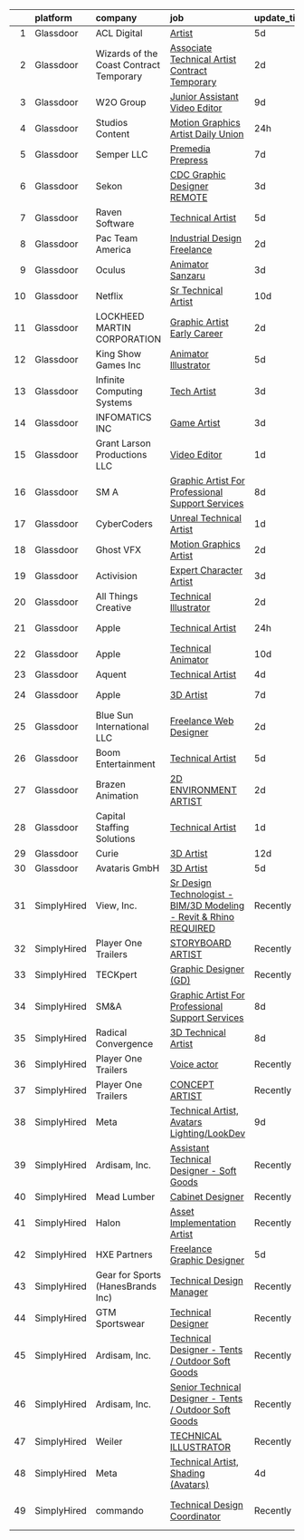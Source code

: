 

|    | platform    | company                                 | job                                                                                                                                                                                                                                                                                                                                                                                                                                                                                                                                                                                                                                                                                                                                                                                                                                                                                                                                                                                                                                                                                                                                                                                                                                                                                                                                                                                                                                      | update_time   | location             |
|---:|:------------|:----------------------------------------|:-----------------------------------------------------------------------------------------------------------------------------------------------------------------------------------------------------------------------------------------------------------------------------------------------------------------------------------------------------------------------------------------------------------------------------------------------------------------------------------------------------------------------------------------------------------------------------------------------------------------------------------------------------------------------------------------------------------------------------------------------------------------------------------------------------------------------------------------------------------------------------------------------------------------------------------------------------------------------------------------------------------------------------------------------------------------------------------------------------------------------------------------------------------------------------------------------------------------------------------------------------------------------------------------------------------------------------------------------------------------------------------------------------------------------------------------|:--------------|:---------------------|
|  1 | Glassdoor   | ACL Digital                             | [Artist](https://www.glassdoor.com/partner/jobListing.htm?pos=104&ao=1110586&s=58&guid=000001830742c20fa33a5b1c3a3081ca&src=GD_JOB_AD&t=SR&vt=w&ea=1&cs=1_c4e00381&cb=1662274159469&jobListingId=1008101620931&cpc=9908D8D4413DBB8A&jrtk=3-0-1gc3k5ghpklvp801-1gc3k5giaimai800-1e1e6a7596bc3497--6NYlbfkN0Aba5oU64R_O9Kj8y6RMdSSFXuPwn88DcWu9IRDlipDHjxHIIFB0atBqVJ04z1yB38sNRUaQYWnAKEphvg7lL8lXO8IqVxt434Q98Gc7yrsNslHBsmIeBGPsUtenThiWrPmLMkW9YCqY3Q5tb6FPlv2NuSf3xHOCUjiliOOPcFCEuAxpymEIeR4hIwIZU5-Q07HVi_53RtFGoUN6q9EFX8G3k27h6rCJIBhJTtyhH-OPezbtLxC98X7EgjyZyX0Y2qEPSKRrcp_pAwF8gkc-Qn2zXFSz8Y_ATpEQgbqHxWYmJBUgTDRqiri_Ocx6WmFcPAfgxRteyEwCXgvgfWANy4lsRLX5aBnAN5tQ_jHTpzK7pUybjn9BymwGotLEK1lKdgNfbvrlWR3BfQFH2aKpaoKAKXJk_UEHB8q46qQWRZdmQO7bV8d-Imnpoq_q3fAKsk9ed6bxjWsJnTtPJC8h2QPOc3FyWKzfSYhMRPMEIZpQeRy5pD9qbw5)                                                                                                                                                                                                                                                                                                                                                                                                                                                                                                                                                                                                        | 5d            | Remote               |
|  2 | Glassdoor   | Wizards of the Coast Contract Temporary | [Associate Technical Artist  Contract Temporary ](https://www.glassdoor.com/partner/jobListing.htm?pos=120&ao=1136043&s=58&guid=000001830742c20fa33a5b1c3a3081ca&src=GD_JOB_AD&t=SR&vt=w&ea=1&cs=1_4bcc4657&cb=1662274159470&jobListingId=1008111753420&jrtk=3-0-1gc3k5ghpklvp801-1gc3k5giaimai800-9b60c39768e8b3d2-)                                                                                                                                                                                                                                                                                                                                                                                                                                                                                                                                                                                                                                                                                                                                                                                                                                                                                                                                                                                                                                                                                                                    | 2d            | Renton, WA           |
|  3 | Glassdoor   | W2O Group                               | [Junior Assistant Video Editor](https://www.glassdoor.com/partner/jobListing.htm?pos=124&ao=1136043&s=58&guid=000001830742c20fa33a5b1c3a3081ca&src=GD_JOB_AD&t=SR&vt=w&cs=1_2e3c5a35&cb=1662274159471&jobListingId=1008094840161&jrtk=3-0-1gc3k5ghpklvp801-1gc3k5giaimai800-de5161fa6d8d34dc-)                                                                                                                                                                                                                                                                                                                                                                                                                                                                                                                                                                                                                                                                                                                                                                                                                                                                                                                                                                                                                                                                                                                                           | 9d            | Remote               |
|  4 | Glassdoor   | Studios Content                         | [Motion Graphics Artist   Daily   Union](https://www.glassdoor.com/partner/jobListing.htm?pos=114&ao=1136043&s=58&guid=000001830742c20fa33a5b1c3a3081ca&src=GD_JOB_AD&t=SR&vt=w&cs=1_535a71d1&cb=1662274159469&jobListingId=1008115460631&jrtk=3-0-1gc3k5ghpklvp801-1gc3k5giaimai800-77b5f8ecb255b4a2-)                                                                                                                                                                                                                                                                                                                                                                                                                                                                                                                                                                                                                                                                                                                                                                                                                                                                                                                                                                                                                                                                                                                                  | 24h           | Burbank, CA          |
|  5 | Glassdoor   | Semper LLC                              | [Premedia Prepress](https://www.glassdoor.com/partner/jobListing.htm?pos=111&ao=1110586&s=58&guid=000001830742c20fa33a5b1c3a3081ca&src=GD_JOB_AD&t=SR&vt=w&cs=1_7036b39f&cb=1662274159469&jobListingId=1008098253218&cpc=8795CF9063CD573D&jrtk=3-0-1gc3k5ghpklvp801-1gc3k5giaimai800-288a702b0013c566--6NYlbfkN0C4zAZk6bc8bPKHPUt-9tW-CX1ZrLxs9oli7ZbPuUPGImkBOsktDUCt8takfGi4C6eRlNNuOY65_llhRASREme8yWmuHTvug3rjXxKdNGJ3Lw1YG1Tsz6jrmk3piVnBR-_iglixOkvEwL5my6yZUFA_GyejPvVQ1VoDLJD2XCh_c3x9cghCAvL33LXFTKeoriCQWrxdEO7nYQWgeYweJKpNo5JoHj-55JgFOX6hHiApoiAbrkr-fhXTWZxZ-0bEfOtpb61Q1IJHeCJM41mJcY78Zw5OLkScpngJ4DqKjsUzy9UVMHlti8zOiL9wQ7IT_lLVHgKPsnUgfIZDWUVCS7YAsNTK1oxglc_98czF3YRP1GTPQXrL765rzPNF0IB5TDcBYdFDdImwL7NjpUI2BvfI3ruEuLMOrkBR4H73kmJi756mnLgypI3fJFW-iDQtepXWx_YOwIulnh-yx7PZkq8989-cvFApcIrLOdAE28VC0eq47KDR1HOoLNQp1zLa3m7s2NOl0V0g2dVe8Y3a4hHZHzJrdfK0tlmmaamuLJy1bnT6EHslTEmYh5HhBwT2QRxQIHBBeDahrhaX4nJdhwIubcgTUWjh0ZdjQehNx0U_-eiwT-2ytINNnPT1_WeDCG8%3D)                                                                                                                                                                                                                                                                                                                                                                                                                                                    | 7d            | Los Angeles, CA      |
|  6 | Glassdoor   | Sekon                                   | [CDC Graphic Designer   REMOTE](https://www.glassdoor.com/partner/jobListing.htm?pos=123&ao=1136043&s=58&guid=000001830742c20fa33a5b1c3a3081ca&src=GD_JOB_AD&t=SR&vt=w&ea=1&cs=1_a48e12a4&cb=1662274159471&jobListingId=1008106121782&jrtk=3-0-1gc3k5ghpklvp801-1gc3k5giaimai800-f0b83dce37d3bac8-)                                                                                                                                                                                                                                                                                                                                                                                                                                                                                                                                                                                                                                                                                                                                                                                                                                                                                                                                                                                                                                                                                                                                      | 3d            | Atlanta, GA          |
|  7 | Glassdoor   | Raven Software                          | [Technical Artist](https://www.glassdoor.com/partner/jobListing.htm?pos=129&ao=1136043&s=58&guid=000001830742c20fa33a5b1c3a3081ca&src=GD_JOB_AD&t=SR&vt=w&cs=1_2899cbcd&cb=1662274159472&jobListingId=1008100457032&jrtk=3-0-1gc3k5ghpklvp801-1gc3k5giaimai800-e62f4ae524ce07f6-)                                                                                                                                                                                                                                                                                                                                                                                                                                                                                                                                                                                                                                                                                                                                                                                                                                                                                                                                                                                                                                                                                                                                                        | 5d            | Middleton, WI        |
|  8 | Glassdoor   | Pac Team America                        | [Industrial Design   Freelance](https://www.glassdoor.com/partner/jobListing.htm?pos=117&ao=1136043&s=58&guid=000001830742c20fa33a5b1c3a3081ca&src=GD_JOB_AD&t=SR&vt=w&ea=1&cs=1_51730d57&cb=1662274159470&jobListingId=1008111655263&jrtk=3-0-1gc3k5ghpklvp801-1gc3k5giaimai800-892f3e861f27fd8e-)                                                                                                                                                                                                                                                                                                                                                                                                                                                                                                                                                                                                                                                                                                                                                                                                                                                                                                                                                                                                                                                                                                                                      | 2d            | Remote               |
|  9 | Glassdoor   | Oculus                                  | [Animator   Sanzaru](https://www.glassdoor.com/partner/jobListing.htm?pos=105&ao=1110586&s=58&guid=000001830742c20fa33a5b1c3a3081ca&src=GD_JOB_AD&t=SR&vt=w&cs=1_42a285cc&cb=1662274159468&jobListingId=1008107989369&cpc=149B3D5996025BBA&jrtk=3-0-1gc3k5ghpklvp801-1gc3k5giaimai800-75245e87e8db6e8c--6NYlbfkN0DYl4UJW4r1Vl7FEn6T9F-rD9lpC-0oMJVSiWjK_MGUd8e8cHXcpv6KPyjLHZEfqkXwCrjci5IV6ZLm8kPtj3tr1HGtLjURCM6O00QyEjX0TGIouoQRA0h3IAyy6vhZyjWtYu8gn9rv4Bk44rb-dFTX5vcMkCRXyjuQ4w7-7ua_Nr6FAN2nFnxsTn2pw6Xn22NCKxut-gUcDfEy2FPUxeF5jNl1t9SWjksSS5qKvIeIoq2jK2If9s8cntZDHBSRrYq43IAAEqSjSHdCDsXKxeKXJ0mmUcw0jZfO69nGh2RWAkEZ8E8D-Wgizo4psWEtnr3n2UIdPlQchGkGi6fMDn5tBGkVw3rN0NT94BtT_rHe_J785UmKo5QjaWu6m0lspFuSdAYe5VkTcEvjUVQ7J3fmri17fTdoE2qXOhX5_mjNQqWCj05v5dHio_C5gPqrl3H5utn-N_4_UXatzBP5LA_S9qe4nCLg4TRLkePS94Oth02fk3BKNKL3Qe0lRU7WMvJcO5iZxDr-hEmtS4EJPdG6X57gDTGhd643M5oLtgAXCJ5lrkOSqkwJQy2sreYAdI3uW_IX3_7t2rElSZ_CGruozHxMWanFSgxC-zMR65j57Gb907AtnaHn-1jXU9aPUIDCQcBE3j8M5XJ4t4k_qPiT7deExBnUtGbY6ZI6i25OXqs0tBALM8LqFRM3Dq2Ym9Q6y9KQ2J9YS9tVRf0hoPJccl9rOrIZgt_ZemRDU_jZUi5zp4xUyR8Di91ywKT1l_xcpDX-oQJEBSAmSJMz7A0-yU-XgceSwOikdmRKRmNPz_HZ0kN7ejKVqAPBZ6phQsXfbiofXG5zWJOi8C38J9akkWQo4ZTUqGHQ_D95H0TW8ETQ6_jDP0wfrd3Dw8bv7jGtreW0VDAeJJbqvQNGNBsHYfPjQggz7e-B4b_Ma8bI84HdKqtXXxEnxdaGbOlnivfrN_0j2D3R_m1V927ScmHGJ5CvCFHhPew-s3tnAhGpmcmMnymh8mH57TiH3nlUxxPWJAgRbii2WzTEH4Dhp42PnyWFcyujHEJz8ATVfDVwfGqFl95JaBxV) | 3d            | Remote               |
| 10 | Glassdoor   | Netflix                                 | [Sr  Technical Artist](https://www.glassdoor.com/partner/jobListing.htm?pos=121&ao=1136043&s=58&guid=000001830742c20fa33a5b1c3a3081ca&src=GD_JOB_AD&t=SR&vt=w&cs=1_85b1c748&cb=1662274159470&jobListingId=1008092458297&jrtk=3-0-1gc3k5ghpklvp801-1gc3k5giaimai800-ab4da204e874a958-)                                                                                                                                                                                                                                                                                                                                                                                                                                                                                                                                                                                                                                                                                                                                                                                                                                                                                                                                                                                                                                                                                                                                                    | 10d           | Remote               |
| 11 | Glassdoor   | LOCKHEED MARTIN CORPORATION             | [Graphic Artist   Early Career](https://www.glassdoor.com/partner/jobListing.htm?pos=115&ao=1136043&s=58&guid=000001830742c20fa33a5b1c3a3081ca&src=GD_JOB_AD&t=SR&vt=w&cs=1_fc6fb6a0&cb=1662274159470&jobListingId=1008112442760&jrtk=3-0-1gc3k5ghpklvp801-1gc3k5giaimai800-a0324797aeecf2f3-)                                                                                                                                                                                                                                                                                                                                                                                                                                                                                                                                                                                                                                                                                                                                                                                                                                                                                                                                                                                                                                                                                                                                           | 2d            | Fort Worth, TX       |
| 12 | Glassdoor   | King Show Games  Inc                    | [Animator Illustrator](https://www.glassdoor.com/partner/jobListing.htm?pos=119&ao=1136043&s=58&guid=000001830742c20fa33a5b1c3a3081ca&src=GD_JOB_AD&t=SR&vt=w&ea=1&cs=1_9d9e5f1d&cb=1662274159470&jobListingId=1008101289294&jrtk=3-0-1gc3k5ghpklvp801-1gc3k5giaimai800-1366ca709374e28f-)                                                                                                                                                                                                                                                                                                                                                                                                                                                                                                                                                                                                                                                                                                                                                                                                                                                                                                                                                                                                                                                                                                                                               | 5d            | Minnetonka, MN       |
| 13 | Glassdoor   | Infinite Computing Systems              | [Tech Artist](https://www.glassdoor.com/partner/jobListing.htm?pos=126&ao=1136043&s=58&guid=000001830742c20fa33a5b1c3a3081ca&src=GD_JOB_AD&t=SR&vt=w&ea=1&cs=1_208c1745&cb=1662274159471&jobListingId=1008105970730&jrtk=3-0-1gc3k5ghpklvp801-1gc3k5giaimai800-acf13267fac18e7f-)                                                                                                                                                                                                                                                                                                                                                                                                                                                                                                                                                                                                                                                                                                                                                                                                                                                                                                                                                                                                                                                                                                                                                        | 3d            | Remote               |
| 14 | Glassdoor   | INFOMATICS  INC                         | [Game Artist](https://www.glassdoor.com/partner/jobListing.htm?pos=127&ao=1136043&s=58&guid=000001830742c20fa33a5b1c3a3081ca&src=GD_JOB_AD&t=SR&vt=w&ea=1&cs=1_25798783&cb=1662274159471&jobListingId=1008105822132&jrtk=3-0-1gc3k5ghpklvp801-1gc3k5giaimai800-2c753e328650a1a1-)                                                                                                                                                                                                                                                                                                                                                                                                                                                                                                                                                                                                                                                                                                                                                                                                                                                                                                                                                                                                                                                                                                                                                        | 3d            | Remote               |
| 15 | Glassdoor   | Grant Larson Productions  LLC           | [Video Editor](https://www.glassdoor.com/partner/jobListing.htm?pos=107&ao=1110586&s=58&guid=000001830742c20fa33a5b1c3a3081ca&src=GD_JOB_AD&t=SR&vt=w&ea=1&cs=1_3e4ff5d8&cb=1662274159469&jobListingId=1008113791093&cpc=9908D8D4413DBB8A&jrtk=3-0-1gc3k5ghpklvp801-1gc3k5giaimai800-a45d37a481780356--6NYlbfkN0BSBS2CirgMVZwgtbCv8gu1SBRnAnro82jSX6S-53mZbkNudS8Ubid4y-rlwSTn0DsSTRGDi109R0Mg3Ic8tfY0zx7IO_kjz-glKrP6y7yQsTy7BNqiWjSSyrgQTGNSpkUdr7oOpPMiONr1Ku57FEbRHzemcQB308JcXN-Udhqqh64qwnnX3KqZbkNG6g6AJ5juXi1eJghtoZwYcSDmu36jggGlFBXDC4DZwjPF7QV4Dxvy4dpdV9cB7PNI54a3jc0ATdp-3lsZWPOf2DsiBPSeoRcDziNjr2MiZEViO7fCAd8ADMpHzItskHRvXeRTHlqkg0mrWXna8LRRal8BqBEf9uorAge7OnWF9bHlnIOXHHAEgNdO_gJFFGh2YrD3JwqRdje7hFKwE-zaiAxd-hzDCMB1-3f7SaZ7IdMDfYWdtmkwGi3gbK_IDvPGhs2uLkoYHAVSQtONAA_HP7LtuuSLZXbPlB2vIB01s8evZ-boTUXpWE-91aaoE5gOM3YS-7I%3D)                                                                                                                                                                                                                                                                                                                                                                                                                                                                                                                                                                                    | 1d            | Remote               |
| 16 | Glassdoor   | SM A                                    | [Graphic Artist For Professional Support Services](https://www.glassdoor.com/partner/jobListing.htm?pos=113&ao=1136043&s=58&guid=000001830742c20fa33a5b1c3a3081ca&src=GD_JOB_AD&t=SR&vt=w&cs=1_6945c167&cb=1662274159469&jobListingId=1008097158398&jrtk=3-0-1gc3k5ghpklvp801-1gc3k5giaimai800-bfe02a9893aa4947-)                                                                                                                                                                                                                                                                                                                                                                                                                                                                                                                                                                                                                                                                                                                                                                                                                                                                                                                                                                                                                                                                                                                        | 8d            | Remote               |
| 17 | Glassdoor   | CyberCoders                             | [Unreal Technical Artist](https://www.glassdoor.com/partner/jobListing.htm?pos=110&ao=1110586&s=58&guid=000001830742c20fa33a5b1c3a3081ca&src=GD_JOB_AD&t=SR&vt=w&ea=1&cs=1_a3214397&cb=1662274159469&jobListingId=1008114860409&cpc=AC285F3A3ECA6BB0&jrtk=3-0-1gc3k5ghpklvp801-1gc3k5giaimai800-0a81eb3055d9feed--6NYlbfkN0CpFJQzrgRR8WqXWK1qKKEqALWJw739KlKqr2H-MSI4eoBlI4EFrmor2FYZMP3muM3YuujBUyTq2Wqt59IrPd8DYVNk1JgrJoa3LbRvxlmqARY2m31HpUC-EqraMHz04sXOcQWqGXX6ZESDekIc0c92ENpKzv0SPKILnblEjT6gQQ_1emDNOSOBysGCrHGUZqxDSnjGo-6EJ3o07i1Q6wUp843izjPEO8XNcy8p5WKW0MwfRLymrVVDocqfWiHxgdjkf4EA3ycl2S5I8r4bK702yJ5URHJHy1IgCIe1d-TU-IC7ZdTw3ve8czPRx86Xsc_tePebwPYz1z_a0_wDjbYjck9BcESQc6Bd3D5SVO-3dM382yXHGk91TMnpU6Ck8XxY_tgkED4SH-oYNJyYodtfppkEcVDuzntqmTusdLTU62u8x0suPiJw2FhNHPVXzF1f_Y15FGBwCHo_ZAJRQ2FxnGfjGtt-Tty1038rmX644dCt_1vzoDMeY209Dnavec8_93T8g2EiL3gojkg1MPRceLOGMfQkn96ZbztSrEDJHvFXT0KuX0Ovk307QFFUqU8QJjGs-tuIqiSThQMEBQtMe-disD7C3jjmBGkkqRxsbMqEJzz5U5rvgq3OZ9reI1-lbnyQu-I-cnQYqvr0NerYGQCEv_rdyjfUTr_5qNuArxeKj0T_EEKOf_qMVGk6j31ec3cCwzCmOLSRY2hI1EgN_xwfOaFzpJdkqWRzch_dd_ZJZn_YEYzpJceUJDuhK6yRxYwoda3lstdZ4jgD2GWeRf6D1JXVllkcVhf40zAlMlcWgW3ZX1WBM3D10ubrit81Oe_tib9yy6c43bSqsX-FWbzCvnCPmPMA2dYEJYM6kWuQ-n_8y2i30I36O5qFwRRax0of5jDTleTwzd0IaDg6ZOI9bXsWvjilPpMvOki2BMqOiqJc0bodpVohan4eGni2jHyQZJZvmuTT9PCxro-1)                                                                                       | 1d            | New York, NY         |
| 18 | Glassdoor   | Ghost VFX                               | [Motion Graphics Artist](https://www.glassdoor.com/partner/jobListing.htm?pos=122&ao=1136043&s=58&guid=000001830742c20fa33a5b1c3a3081ca&src=GD_JOB_AD&t=SR&vt=w&ea=1&cs=1_6ba0e313&cb=1662274159471&jobListingId=1008112462757&jrtk=3-0-1gc3k5ghpklvp801-1gc3k5giaimai800-59679510f7f6471d-)                                                                                                                                                                                                                                                                                                                                                                                                                                                                                                                                                                                                                                                                                                                                                                                                                                                                                                                                                                                                                                                                                                                                             | 2d            | Burbank, CA          |
| 19 | Glassdoor   | Activision                              | [Expert Character Artist](https://www.glassdoor.com/partner/jobListing.htm?pos=128&ao=1136043&s=58&guid=000001830742c20fa33a5b1c3a3081ca&src=GD_JOB_AD&t=SR&vt=w&cs=1_1e136411&cb=1662274159472&jobListingId=1008107354861&jrtk=3-0-1gc3k5ghpklvp801-1gc3k5giaimai800-44436646295e5ea3-)                                                                                                                                                                                                                                                                                                                                                                                                                                                                                                                                                                                                                                                                                                                                                                                                                                                                                                                                                                                                                                                                                                                                                 | 3d            | Austin, TX           |
| 20 | Glassdoor   | All Things Creative                     | [Technical Illustrator](https://www.glassdoor.com/partner/jobListing.htm?pos=112&ao=1136043&s=58&guid=000001830742c20fa33a5b1c3a3081ca&src=GD_JOB_AD&t=SR&vt=w&ea=1&cs=1_6f54bae5&cb=1662274159469&jobListingId=1008111221135&jrtk=3-0-1gc3k5ghpklvp801-1gc3k5giaimai800-2b3e7b610dd762fa-)                                                                                                                                                                                                                                                                                                                                                                                                                                                                                                                                                                                                                                                                                                                                                                                                                                                                                                                                                                                                                                                                                                                                              | 2d            | Remote               |
| 21 | Glassdoor   | Apple                                   | [Technical Artist](https://www.glassdoor.com/partner/jobListing.htm?pos=101&ao=1110586&s=58&guid=000001830742c20fa33a5b1c3a3081ca&src=GD_JOB_AD&t=SR&vt=w&cs=1_2887afb3&cb=1662274159468&jobListingId=1008115940455&cpc=8795CF9063CD573D&jrtk=3-0-1gc3k5ghpklvp801-1gc3k5giaimai800-cb26aa2800f8e62c--6NYlbfkN0BvKrLyj5gPmtZO9T8euul8TCxuuKNOtzRJOomxnwSEodTz2Bc-sPZl5OJ9R4TJsNdNXIS6AYMhnDeuLeYf09fku5S4BRpx5G7O5UyRcnyXCpoNWCQJTasVh-1zoTv5qa72oX2Jpm-QjlUm8yViOP2qe6gxDs5L8C5fskmGn2Ki_Io8SNI466zYB21LSkbHi8aYTuQr8FTOGnbYVtDzykHo7aQtaztuxlCKuowywCJasv28VaKky_Pymi2-nnhOdCCPeCIawgNhYHKUF9SPQt2MJpHeayr1L5VmbjLZVn0swuDrMpgf4PJr0n39VeVDkgg6z4eS_X_X2q8f1giuCGxxXpJUdwCdVVnz3MWBggeMYs5RQOqfpDtKTFgaV77sEO0D6Xmg4kQPCaI16x-QePOM0DPxHz4647tYFklSYb2wSa6WDU3zUyl2FPrlFKqlFANhao5YqJKv3S3TzpFs9OGphtLe4zYRA_eJdt_N_G0mZWeaSoYWg_AzUrFHDsEkgUCsOz9DoAvp72p0kMGGTgQ6AtHSfxvVcxGHme8DXlPPaaauDs0ydN_kD5J9JR6aGYpDJuHjZZWgLlhWOrVrtuQb-5rsnBB3BxKNLWAFkqO8nsSI5WLGNwyfDFLo_7s4RJt8SauUYhiVTxgDIAwtcT6j2To_rjBUf-_La-RckeY9X-iH-sXT7w48r9T7f7fOrczsVl9tu6itjclwBI0ZdRaiYurHB0-Z5nOG26MUWlI6L5Gs1cLbXIAnzG2VbNkn5d_Hc6t3MmVlmb29huv2jOB9SvpytXSL5UBlH1jNxnhgSHveunTPjwLVDrw_CzxYjoJ4oS26h-D9QypyJkoStvt80tEpD2j47Njs56R5ta4lWRngudplqE8OTCsebDe8Mp-6elny2qwPoLQdIC4EgQov1bgZ7SwTOKAXf_1MrMoOW5qgc2jaliqJSYba_tOYbUY%3D)                                                                                                                     | 24h           | Culver City, CA      |
| 22 | Glassdoor   | Apple                                   | [Technical Animator](https://www.glassdoor.com/partner/jobListing.htm?pos=106&ao=1110586&s=58&guid=000001830742c20fa33a5b1c3a3081ca&src=GD_JOB_AD&t=SR&vt=w&cs=1_24aca1c7&cb=1662274159468&jobListingId=1008090134176&cpc=AC285F3A3ECA6BB0&jrtk=3-0-1gc3k5ghpklvp801-1gc3k5giaimai800-ece259691fc1a187--6NYlbfkN0BvKrLyj5gPmtZO9T8euul8TCxuuKNOtzRJOomxnwSEodTz2Bc-sPZl5OJ9R4TJsNflNR3hHzyZX-64B_UL7IDKvkN6RSaLfddMdiMXoIYHisEk8nKfiYOmfhbtvXYP2gnb84rboCVPymwgfR3ejBeiOQuXxlrPkMA-sOuDSqaXyDZZFD2cfWObL5byV7f4WgpqdmpT5-40ZgBJVeOwCeeW2eqDVJ34X6U1-l2MXvXwURxp4SHKVJaQPBI7XPevRLJ69TTBeQNtn-h3NEGONn0ZQ0BvuMCVT8WoIrHPF64ST0B2Ga6JJ-gcdQ76Rm8FFTq4U_G3ET_gEcCu68xkfJrLQF8v4uwOLGDfdGsxkP5045flJ-Nsge8vKetgbJf9nEDcX66SOpom3CsGbCkbeHd77O4OpCsQII1ZjpDsXpDBwdnCVxH0pEN5PrQy8N7_YHCaaqXsCruuDNxDW5gfI2XCBdOD6x5Z8dpk77WfK8Bw-KteijQv896c1rzBqkZJwj7FFwuK3cOteLxcH_S-GXdOel2WISfwgb5ggw2U-hZ1qHL_ffawIXaOaTveoUnBMEL1iHZUIZ6VCwqdmAGUxncbo-bdDjsUuBvu76Aog77S--M0FaVQNFuX4qia8_6HITzagMW1Pilxj16KXzdfkDT9aXtf38eUYzKJzc4x-nHCbY98EEuQSVqXR8wS0g7Zp5lbgX6PkhGyZmOdhoOHd5vwY0pECqTc-KkLYJrHNXySWPe0ODmJqwMZAtU5el9S7nJZ1pGwJ7xF7HlnVApulPiIaI1kDGNDMM1a5TWO9YAViHa0QyhERdooj2nwbTWcbqDiKb7x4d70l7rOr2gWMqP1uF2555aN_Ynp8usPMR2u2nkIhpV46vhy3Hx4PdzrzzoLu9TJ5WEd8zICkyHLd3vPIW9_4FeiZ9T11vKqQxF4OhC_ogSt47sH)                                                                                                                                 | 10d           | Culver City, CA      |
| 23 | Glassdoor   | Aquent                                  | [Technical Artist](https://www.glassdoor.com/partner/jobListing.htm?pos=109&ao=1110586&s=58&guid=000001830742c20fa33a5b1c3a3081ca&src=GD_JOB_AD&t=SR&vt=w&cs=1_1a494376&cb=1662274159469&jobListingId=1008104453826&cpc=334ABAF5D42DC775&jrtk=3-0-1gc3k5ghpklvp801-1gc3k5giaimai800-1fa9cdc9e73993e3--6NYlbfkN0DMrcEu7yrtATojKJA7cEzGQ3FdRGWLh0CZQInL4ECGI9gD0Wolx9R2EDT7B77c2cRUFFR_9LsM2S6ffF7Xim_fQOdnmUBUFOqa2vFCIMtvrpVYp3QQqm6UG379F_HCo3mUf9MEk0thtNJ2f3zWIP5-D7vsr-zzs3LPNg0gIk62c-5h3-kLMjWRZGvkkPvbD1cOohtRCbQtEgQiSEV4Qb0MS4d0qBi5OpWxG9z35gkC3zRD-Ucv9hiN98Yby3yTg1wxGTtfaNDUh8e3tcq5N8uiFhNhzUaNkUht2WdtZulDOCN86a0qzLWvk1_VIAx_S8S1QxxsisbTwEaf4Ii58JAZHjZet8j-11hGWUnHAxQy5AHgfG4FKPEVJu39EItvIKqRfaNYbzWLO-QP5CLAA4oXX1j2FcOrwaeUROuTBxFErZj1fVk24vX9i1JUrxD43XvDAVmVXEzE2VLI-xAH5uTU)                                                                                                                                                                                                                                                                                                                                                                                                                                                                                                                                                                                                                                   | 4d            | Remote               |
| 24 | Glassdoor   | Apple                                   | [3D Artist](https://www.glassdoor.com/partner/jobListing.htm?pos=102&ao=1110586&s=58&guid=000001830742c20fa33a5b1c3a3081ca&src=GD_JOB_AD&t=SR&vt=w&cs=1_b357d456&cb=1662274159468&jobListingId=1008098069513&cpc=AC285F3A3ECA6BB0&jrtk=3-0-1gc3k5ghpklvp801-1gc3k5giaimai800-75002238c0e76ae8--6NYlbfkN0BvKrLyj5gPmtZO9T8euul8TCxuuKNOtzRJOomxnwSEodTz2Bc-sPZl29JElYHfcoT8JPneuS-_t5VtrfgiZoFlSbwWdTIaIFfglh7boTh8mrPH6uhqZcEoLqRlZIIwge7LJwNwwXDR6TFdoXOuis7zdqwZToJB8aGlG8G8lEAMwzdc1fjVDNfiUlW7uROuihaVLa41p6_oJ2QKsV6VCxELJYK3ObAisad4t3b3IYv6BLqbUFDRY-dIuNCoH9YL02tgyTG4gY9Q0AVDskAtEw2cUZc6BSHeLau02c-CIojttNGn5uFMEugZ_bceCGRrQMQst_Y-tOw96A6y6f_VANyVHxs_ol7xT9S0X-K10Fi4HKCd7vcxaoui-xQCS8w7LcQiQVDnbaN2S2_e0bDAiGDs_2sLwJr8rw8S7XAb574yfTaeNDFOr1USwjI8YqLyfDdOHJ6zf4rgN2x6fDP2bSa8QPMVxnWbtpekdEpoq8hbkHCx4v_GKbbsrkpPuY49ogEwjGGga0HCmWu9f7EuJih5EB1DCJnCyJb4oaExezJ0-Trw5lgOhwckQ84XkWcrxyIc4FvxS40Wxz0-JfJz4fQyOOFbwaoy5-DcxF2YG3EFIfsmlgGmqVHtYoEFNkkQw6VJSy0sA-2_6yii5DUYbsejAAERQ-pZJtEDPeFLoMPBSruJBMjYQ1JkO5v_dDQqMj498j6kTajbBPClbz8GSTaQGbZxm5OUJONEX36fBrHAnqYJ4s-gTQABlMAf2vlrcewaF2eiOqkAbWktgtjcAn1CHRBfCWelg3pS_c89elPZVPV5hxGSdUHD3mLTKPVFrmrorBiyv3zxuwQIhIycuHizEtQ46e5Ox-ePuJyXWm5_3evVCmjGafSoswrEdhIdrQAy7-wr_Xdd_kCxkvh0Nl7eoqidln2kNNDNowKVmjD_XQ%3D%3D)                                                                                                                                              | 7d            | Culver City, CA      |
| 25 | Glassdoor   | Blue Sun International LLC              | [Freelance Web Designer](https://www.glassdoor.com/partner/jobListing.htm?pos=103&ao=1110586&s=58&guid=000001830742c20fa33a5b1c3a3081ca&src=GD_JOB_AD&t=SR&vt=w&ea=1&cs=1_11f3a065&cb=1662274159468&jobListingId=1008111792586&cpc=0A88B0016E52E137&jrtk=3-0-1gc3k5ghpklvp801-1gc3k5giaimai800-1117ea2585f068e6--6NYlbfkN0CO3DEfAY9A68AIVwcxeRGvQUfeLcLgbZIyCfLEHxv2SUABPt3EZ5sY-A0G79fIVnOZebc3r4ewgIVxh7hMRQSuvs9ApIcGEwQiS35Xf9Y9jyIGUq-Y5Uy2NC-trDLjluuUv_bgmvGVCIPrPTGMB1UNz-_Kkq7OhzDz3-3sf3VP_ECnJccsJjLDTV4Vfyqvs68BlqajCrT5G7smemACFvXaB0ljREDgkmAfvQFv01WmCM_5QUiJxfaB_Pqa-SGi08Y2n9Qnhg6a892EMQD7huElS4jZtE9jYZfJer04V2PYnOZ3SKGDykf1Ppvr9ZKpFsd4kHcE19Yt5NkZXhqxH0z-mszd1pdvS0nSVha8fNYGOX9GfeXqvQmy6cs5RTUqqgQMaTelLjTXxTk4HasJs6YdZYUJ4ZhtBHc0AICb3tpC-IL4hDOgrFGvvXXaFNGz8vgC_os-nUJ2jQfE93mmC8QYJpGTDgcW6kFkTR6FM6m4maYUpmVi7q5usGi8Rs27n0ofwKe8svPVwQ%3D%3D)                                                                                                                                                                                                                                                                                                                                                                                                                                                                                                                                                            | 2d            | Chapel Hill, NC      |
| 26 | Glassdoor   | Boom Entertainment                      | [Technical Artist](https://www.glassdoor.com/partner/jobListing.htm?pos=130&ao=1136043&s=58&guid=000001830742c20fa33a5b1c3a3081ca&src=GD_JOB_AD&t=SR&vt=w&ea=1&cs=1_7279247e&cb=1662274159472&jobListingId=1008101573232&jrtk=3-0-1gc3k5ghpklvp801-1gc3k5giaimai800-d191f71a45b0d93e-)                                                                                                                                                                                                                                                                                                                                                                                                                                                                                                                                                                                                                                                                                                                                                                                                                                                                                                                                                                                                                                                                                                                                                   | 5d            | United States        |
| 27 | Glassdoor   | Brazen Animation                        | [2D ENVIRONMENT ARTIST](https://www.glassdoor.com/partner/jobListing.htm?pos=118&ao=1136043&s=58&guid=000001830742c20fa33a5b1c3a3081ca&src=GD_JOB_AD&t=SR&vt=w&cs=1_e3c1870b&cb=1662274159470&jobListingId=1008110990254&jrtk=3-0-1gc3k5ghpklvp801-1gc3k5giaimai800-c73065e3fea19315-)                                                                                                                                                                                                                                                                                                                                                                                                                                                                                                                                                                                                                                                                                                                                                                                                                                                                                                                                                                                                                                                                                                                                                   | 2d            | Richardson, TX       |
| 28 | Glassdoor   | Capital Staffing Solutions              | [Technical Artist](https://www.glassdoor.com/partner/jobListing.htm?pos=108&ao=1110586&s=58&guid=000001830742c20fa33a5b1c3a3081ca&src=GD_JOB_AD&t=SR&vt=w&ea=1&cs=1_9f66af98&cb=1662274159469&jobListingId=1008114671926&cpc=AC285F3A3ECA6BB0&jrtk=3-0-1gc3k5ghpklvp801-1gc3k5giaimai800-76c101e8e13896ef--6NYlbfkN0AHXq2vAVwR3IH7wgnTMdWCa3HguypIXx0DFudX-u0zu6XSU0N9gDGCMsnO9yvyAfOs2bbgAtNOyUpkSAmbg-jestptN1YaIvl65gMksp1jV-wrcvCMEklRriDy5i11f03L1ZkMEPgIIDCMV4B5_NtJLqecVcrd_n9F0TOuAmsQFbHI82l4JTg0Q9wYWs0E-LIhASXgTBMUTp_C8AeqiIFLIH5u0dMSxyAOzsBVmwuUU7BlW0PuJTetiQlBlajmNYykJSAve86WTqcDbF8oXJuwh-KDbmarrdGdwfWK7f4dl516DiKQXYRYhf9HfeyovIs6Rg1HhGdqkQl4ktke53Q6cuxaWbGgxJXdt4l-4_yDdOwxBJAm_hztx9XS6Hr6kprqBtnlSWNZ1EaFreD3FcQlJ2dPsP0clH6dmKPhtP7lRSELhMkOkwg1vky03jkSpScUaWzkSIverzwuZuaDMxZctXhowDjTqQ6XVhJ3ng3Up0YK5BUXUHhKjPRTW98g30Fk7jru8I9dZA%3D%3D)                                                                                                                                                                                                                                                                                                                                                                                                                                                                                                                                                                  | 1d            | Los Angeles, CA      |
| 29 | Glassdoor   | Curie                                   | [3D Artist](https://www.glassdoor.com/partner/jobListing.htm?pos=125&ao=1136043&s=58&guid=000001830742c20fa33a5b1c3a3081ca&src=GD_JOB_AD&t=SR&vt=w&ea=1&cs=1_65326601&cb=1662274159471&jobListingId=1008086881098&jrtk=3-0-1gc3k5ghpklvp801-1gc3k5giaimai800-9fd9a7ddcc8857d1-)                                                                                                                                                                                                                                                                                                                                                                                                                                                                                                                                                                                                                                                                                                                                                                                                                                                                                                                                                                                                                                                                                                                                                          | 12d           | Remote               |
| 30 | Glassdoor   | Avataris GmbH                           | [3D Artist](https://www.glassdoor.com/partner/jobListing.htm?pos=116&ao=1136043&s=58&guid=000001830742c20fa33a5b1c3a3081ca&src=GD_JOB_AD&t=SR&vt=w&ea=1&cs=1_05ca5c12&cb=1662274159470&jobListingId=1008101930598&jrtk=3-0-1gc3k5ghpklvp801-1gc3k5giaimai800-3cf80b76b4c3149d-)                                                                                                                                                                                                                                                                                                                                                                                                                                                                                                                                                                                                                                                                                                                                                                                                                                                                                                                                                                                                                                                                                                                                                          | 5d            | Remote               |
| 31 | SimplyHired | View, Inc.                              | [Sr Design Technologist - BIM/3D Modeling - Revit & Rhino REQUIRED](https://www.simplyhired.com/job/r-EMDI_VtGPS56wqXDwIvVVf9Wc0_fV24JlkHogXp_SHsFRKSxtw7Q?q=technical+artist)                                                                                                                                                                                                                                                                                                                                                                                                                                                                                                                                                                                                                                                                                                                                                                                                                                                                                                                                                                                                                                                                                                                                                                                                                                                           | Recently      | Milpitas, CA         |
| 32 | SimplyHired | Player One Trailers                     | [STORYBOARD ARTIST](https://www.simplyhired.com/job/WsM3HESh11erc7gbrwmB9wOuLc4G8EpuzkIDIBZRmQv2tJ5MIdyzZQ?q=technical+artist)                                                                                                                                                                                                                                                                                                                                                                                                                                                                                                                                                                                                                                                                                                                                                                                                                                                                                                                                                                                                                                                                                                                                                                                                                                                                                                           | Recently      | Bellingham, WA       |
| 33 | SimplyHired | TECKpert                                | [Graphic Designer (GD)](https://www.simplyhired.com/job/JRT0RwY9r6Yswy3Sp29-u_sI_vwYrkkQI528hxNEfWsWgOLPtJSWNQ?q=technical+artist)                                                                                                                                                                                                                                                                                                                                                                                                                                                                                                                                                                                                                                                                                                                                                                                                                                                                                                                                                                                                                                                                                                                                                                                                                                                                                                       | Recently      | Des Moines, IA       |
| 34 | SimplyHired | SM&A                                    | [Graphic Artist For Professional Support Services](https://www.simplyhired.com/job/_bPrhCwkZNbSuf5seF8T_C-VYOqlw_tdVLb4gvB21EpNqYLtnKshzw?q=technical+artist)                                                                                                                                                                                                                                                                                                                                                                                                                                                                                                                                                                                                                                                                                                                                                                                                                                                                                                                                                                                                                                                                                                                                                                                                                                                                            | 8d            | Remote               |
| 35 | SimplyHired | Radical Convergence                     | [3D Technical Artist](https://www.simplyhired.com/job/mNeIsjGBWOSX7Hh4rjrhRRjZ6SulWjO-GHR2JXk_CS07-dG_OjikaA?q=technical+artist)                                                                                                                                                                                                                                                                                                                                                                                                                                                                                                                                                                                                                                                                                                                                                                                                                                                                                                                                                                                                                                                                                                                                                                                                                                                                                                         | 8d            | Herndon, VA          |
| 36 | SimplyHired | Player One Trailers                     | [Voice actor](https://www.simplyhired.com/job/spDD-EJ3TjYBjE8eMRZ9eEmKaVlWQD6z3yRQeU5qhxOkgExTKczNWQ?q=technical+artist)                                                                                                                                                                                                                                                                                                                                                                                                                                                                                                                                                                                                                                                                                                                                                                                                                                                                                                                                                                                                                                                                                                                                                                                                                                                                                                                 | Recently      | Bellingham, WA       |
| 37 | SimplyHired | Player One Trailers                     | [CONCEPT ARTIST](https://www.simplyhired.com/job/NHSymmraphyw8uHdSkV5Et_VVAdt0q4UIaYh_zD91KukT2nlM8P-Uw?q=technical+artist)                                                                                                                                                                                                                                                                                                                                                                                                                                                                                                                                                                                                                                                                                                                                                                                                                                                                                                                                                                                                                                                                                                                                                                                                                                                                                                              | Recently      | Bellingham, WA       |
| 38 | SimplyHired | Meta                                    | [Technical Artist, Avatars Lighting/LookDev](https://www.simplyhired.com/job/0bU3-C45tFm_iUzUUqvOQ6oK-qhomXFAW7AfCRG0ILZzDSpSx1zpIg?q=technical+artist)                                                                                                                                                                                                                                                                                                                                                                                                                                                                                                                                                                                                                                                                                                                                                                                                                                                                                                                                                                                                                                                                                                                                                                                                                                                                                  | 9d            | Remote +3 locations  |
| 39 | SimplyHired | Ardisam, Inc.                           | [Assistant Technical Designer - Soft Goods](https://www.simplyhired.com/job/jafiT_EcYBzGnOePu29f_8Ed396Mrh0zNYEUP8FnUnaTsDUh0gefLA?q=technical+artist)                                                                                                                                                                                                                                                                                                                                                                                                                                                                                                                                                                                                                                                                                                                                                                                                                                                                                                                                                                                                                                                                                                                                                                                                                                                                                   | Recently      | Cumberland, WI       |
| 40 | SimplyHired | Mead Lumber                             | [Cabinet Designer](https://www.simplyhired.com/job/RTmvH5muGADe0-gnzbxrNdGeiCnk1jVXCtS1wr-snSwBqGSmbbArmw?q=technical+artist)                                                                                                                                                                                                                                                                                                                                                                                                                                                                                                                                                                                                                                                                                                                                                                                                                                                                                                                                                                                                                                                                                                                                                                                                                                                                                                            | Recently      | Beatrice, NE         |
| 41 | SimplyHired | Halon                                   | [Asset Implementation Artist](https://www.simplyhired.com/job/7VuloQv4cBMnxhEiEcocAjLWBKt_U6x20saSGmXIBEov2XgAacQ-Dw?q=technical+artist)                                                                                                                                                                                                                                                                                                                                                                                                                                                                                                                                                                                                                                                                                                                                                                                                                                                                                                                                                                                                                                                                                                                                                                                                                                                                                                 | Recently      | Remote               |
| 42 | SimplyHired | HXE Partners                            | [Freelance Graphic Designer](https://www.simplyhired.com/job/ICFhV8PyzT3-W1f5_KiEQuyjnO5tefjXgL4OUw8Dzz1QH1z_SFHW1Q?q=technical+artist)                                                                                                                                                                                                                                                                                                                                                                                                                                                                                                                                                                                                                                                                                                                                                                                                                                                                                                                                                                                                                                                                                                                                                                                                                                                                                                  | 5d            | Remote               |
| 43 | SimplyHired | Gear for Sports (HanesBrands Inc)       | [Technical Design Manager](https://www.simplyhired.com/job/3SDnSM7Cf5jlgS2z2AMwJRLL_RVzj1K9Uq1Qisyo2oqWdh3cZNDEKg?q=technical+artist)                                                                                                                                                                                                                                                                                                                                                                                                                                                                                                                                                                                                                                                                                                                                                                                                                                                                                                                                                                                                                                                                                                                                                                                                                                                                                                    | Recently      | Manhattan, KS        |
| 44 | SimplyHired | GTM Sportswear                          | [Technical Designer](https://www.simplyhired.com/job/Zm4qPgwDx3l7TyWhxxFpyFaikJSZkQZj2B5w0JRbms79ett3K_k_8w?q=technical+artist)                                                                                                                                                                                                                                                                                                                                                                                                                                                                                                                                                                                                                                                                                                                                                                                                                                                                                                                                                                                                                                                                                                                                                                                                                                                                                                          | Recently      | Manhattan, KS        |
| 45 | SimplyHired | Ardisam, Inc.                           | [Technical Designer - Tents / Outdoor Soft Goods](https://www.simplyhired.com/job/EaaUY8P8CZC-jWtF3gBuBBAHyCWnw5U7xo5UZYeE6UCkveJkbwWE3A?q=technical+artist)                                                                                                                                                                                                                                                                                                                                                                                                                                                                                                                                                                                                                                                                                                                                                                                                                                                                                                                                                                                                                                                                                                                                                                                                                                                                             | Recently      | Cumberland, WI       |
| 46 | SimplyHired | Ardisam, Inc.                           | [Senior Technical Designer - Tents / Outdoor Soft Goods](https://www.simplyhired.com/job/kSdToVrQx3BPRBpCk2JhIU0d14q8Vy8EH6MGoL8Ol0v7nzLCHxcr8g?q=technical+artist)                                                                                                                                                                                                                                                                                                                                                                                                                                                                                                                                                                                                                                                                                                                                                                                                                                                                                                                                                                                                                                                                                                                                                                                                                                                                      | Recently      | Cumberland, WI       |
| 47 | SimplyHired | Weiler                                  | [TECHNICAL ILLUSTRATOR](https://www.simplyhired.com/job/KMxlLKc7TdQ4SvaVHPTtqy7m8Ha0EsseXtNn7Q1WAyYTGMoiiwVJCg?q=technical+artist)                                                                                                                                                                                                                                                                                                                                                                                                                                                                                                                                                                                                                                                                                                                                                                                                                                                                                                                                                                                                                                                                                                                                                                                                                                                                                                       | Recently      | Knoxville, IA        |
| 48 | SimplyHired | Meta                                    | [Technical Artist, Shading (Avatars)](https://www.simplyhired.com/job/Xgmubb3qlUMzLObS9O2SqfoklmRb1Z_7MFdU-ItqAYGYchITg1G1ug?q=technical+artist)                                                                                                                                                                                                                                                                                                                                                                                                                                                                                                                                                                                                                                                                                                                                                                                                                                                                                                                                                                                                                                                                                                                                                                                                                                                                                         | 4d            | Remote +3 locations  |
| 49 | SimplyHired | commando                                | [Technical Design Coordinator](https://www.simplyhired.com/job/s8WINT4dhRHW538TpC4ixYqH4bNDw4oIW2rvlfUjlr1MCVa7JkHRgg?q=technical+artist)                                                                                                                                                                                                                                                                                                                                                                                                                                                                                                                                                                                                                                                                                                                                                                                                                                                                                                                                                                                                                                                                                                                                                                                                                                                                                                | Recently      | South Burlington, VT |